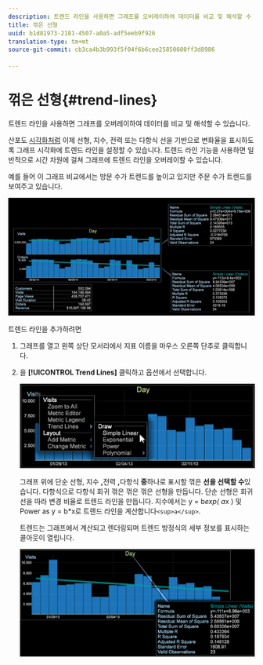 ```yaml
---
description: 트렌드 라인을 사용하면 그래프를 오버레이하여 데이터를 비교 및 해석할 수 있습니다.
title: 꺾은 선형
uuid: b1d81973-2181-4507-a0a5-adf5eeb9f926
translation-type: tm+mt
source-git-commit: cb3ca4b3b993f5f04f6b6cee25850600ff3d8986

---
```



# 꺾은 선형{#trend-lines}

트렌드 라인을 사용하면 그래프를 오버레이하여 데이터를 비교 및 해석할 수 있습니다.

산포도 [시각화처럼](https://docs.adobe.com/content/help/en/data-workbench/using/client/analysis-visualizations/c-scat-plots.html) 이제 선형, 지수, 전력 또는 다항식 선을 기반으로 변화율을 표시하도록 그래프 시각화에 트렌드 라인을 설정할 수 있습니다. 트렌드 라인 기능을 사용하면 일반적으로 시간 차원에 걸쳐 그래프에 트렌드 라인을 오버레이할 수 있습니다.

예를 들어 이 그래프 비교에서는 방문 수가 트렌드를 높이고 있지만 주문 수가 트렌드를 보여주고 있습니다.

![](assets/trend_line.png)

트렌드 라인을 추가하려면

1. 그래프를 열고 왼쪽 상단 모서리에서 지표 이름을 마우스 오른쪽 단추로 클릭합니다.
1. 을 **[!UICONTROL Trend Lines]** 클릭하고 옵션에서 선택합니다.

   ![](assets/trend_line_graph.png)

   그래프 위에 단순 선형, 지수 **,**&#x200B;전력 **,**&#x200B;다항식 **중**&#x200B;하나로 표시할 꺾은 **선을 선택할 수**&#x200B;있습니다. 다항식으로 다항식 회귀 꺾은 꺾은 꺾은 선형을 만듭니다. 단순 선형은 회귀선을 따라 변경 비율로 트렌드 라인을 만듭니다. 지수에서는 y = b*exp( a*x ) 및 Power as y = b*x로 트렌드 라인을 계산합니다`<sup>a</sup>`.

   트렌드는 그래프에서 계산되고 렌더링되며 트렌드 방정식의 세부 정보를 표시하는 콜아웃이 열립니다.

   ![](assets/trend_line_detail.png)


